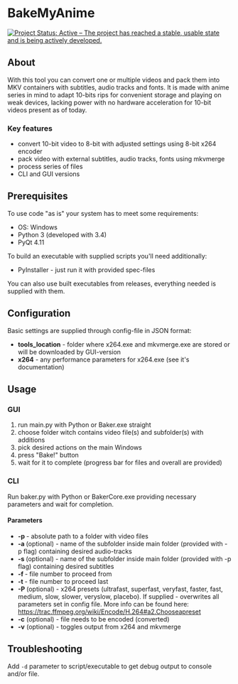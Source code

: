 BakeMyAnime
===========

[![Project Status: Active – The project has reached a stable, usable state and is being actively developed.](http://www.repostatus.org/badges/latest/active.svg)](http://www.repostatus.org/#active)

## About
With this tool you can convert one or multiple videos and pack them into MKV containers with subtitles, audio tracks and fonts. It is made with anime series in mind to adapt 10-bits rips for convenient storage and playing on weak devices, lacking power with no hardware acceleration for 10-bit videos present as of today.

### Key features
* convert 10-bit video to 8-bit with adjusted settings using 8-bit x264 encoder
* pack video with external subtitles, audio tracks, fonts using mkvmerge
* process series of files
* CLI and GUI versions

## Prerequisites
To use code "as is" your system has to meet some requirements:
* OS: Windows
* Python 3 (developed with 3.4)
* PyQt 4.11

To build an executable with supplied scripts you'll need additionally:
* PyInstaller - just run it with provided spec-files

You can also use built executables from releases, everything needed is supplied with them.

## Configuration
Basic settings are supplied through config-file in JSON format:
* **tools_location** - folder where x264.exe and mkvmerge.exe are stored or will be downloaded by GUI-version
* **x264** - any performance parameters for x264.exe (see it's documentation)

## Usage

### GUI
1. run main&#46;py with Python or Baker.exe straight
2. choose folder witch contains video file(s) and subfolder(s) with additions
3. pick desired actions on the main Windows
4. press "Bake!" button
5. wait for it to complete (progress bar for files and overall are provided)

### CLI
Run baker&#46;py with Python or BakerCore.exe providing necessary parameters and wait for completion.

#### Parameters
* **-p <absolute path>** - absolute path to a folder with video files
* **-a <folder name>** (optional) - name of the subfolder inside main folder (provided with -p flag) containing desired audio-tracks
* **-s <folder name>** (optional) - name of the subfolder inside main folder (provided with -p flag) containing desired subtitles
* **-f <number>** - file number to proceed from
* **-t <number>** - file number to proceed last
* **-P <x264 mode name>** (optional) - x264 presets (ultrafast, superfast, veryfast, faster, fast, medium, slow, slower, veryslow, placebo).
If supplied - overwrites all parameters set in config file.
More info can be found here: https://trac.ffmpeg.org/wiki/Encode/H.264#a2.Chooseapreset
* **-c** (optional) - file needs to be encoded (converted)
* **-v** (optional) - toggles output from x264 and mkvmerge

## Troubleshooting
Add `-d` parameter to script/executable to get debug output to console and/or file.